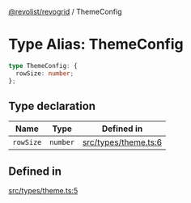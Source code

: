 [@revolist/revogrid](README.md) / ThemeConfig

# Type Alias: ThemeConfig

```ts
type ThemeConfig: {
  rowSize: number;
};
```

## Type declaration

| Name | Type | Defined in |
| ------ | ------ | ------ |
| `rowSize` | `number` | [src/types/theme.ts:6](https://github.com/revolist/revogrid/blob/7c04a51ec5214ac7292502c14a49e3fb70d452cb/src/types/theme.ts#L6) |

## Defined in

[src/types/theme.ts:5](https://github.com/revolist/revogrid/blob/7c04a51ec5214ac7292502c14a49e3fb70d452cb/src/types/theme.ts#L5)
